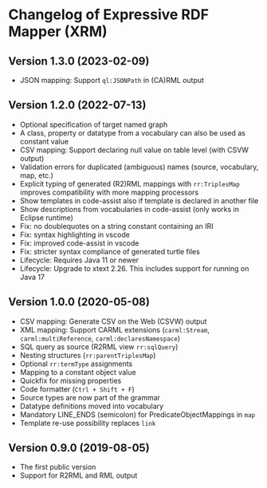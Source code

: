 # Changelog of Expressive RDF Mapper (XRM)

## Version 1.3.0 (2023-02-09)

* JSON mapping: Support `ql:JSONPath` in (CA)RML output


## Version 1.2.0 (2022-07-13)

* Optional specification of target named graph
* A class, property or datatype from a vocabulary can also be used as constant value
* CSV mapping: Support declaring null value on table level (with CSVW output)
* Validation errors for duplicated (ambiguous) names (source, vocabulary, map, etc.)
* Explicit typing of generated (R2)RML mappings with `rr:TriplesMap` improves compatibility with more mapping processors
* Show templates in code-assist also if template is declared in another file
* Show descriptions from vocabularies in code-assist (only works in Eclipse runtime)
* Fix: no doublequotes on a string constant containing an IRI
* Fix: syntax highlighting in vscode
* Fix: improved code-assist in vscode
* Fix: stricter syntax compliance of generated turtle files
* Lifecycle: Requires Java 11 or newer
* Lifecycle: Upgrade to xtext 2.26. This includes support for running on Java 17


## Version 1.0.0 (2020-05-08)

* CSV mapping: Generate CSV on the Web (CSVW) output
* XML mapping: Support CARML extensions (`carml:Stream`, `carml:multiReference`, `carml:declaresNamespace`)
* SQL query as source (R2RML view `rr:sqlQuery`)
* Nesting structures (`rr:parentTriplesMap`)
* Optional `rr:termType` assignments
* Mapping to a constant object value
* Quickfix for missing properties
* Code formatter (`Ctrl + Shift + F`)
* Source types are now part of the grammar
* Datatype definitions moved into vocabulary
* Mandatory LINE_ENDS (semicolon) for PredicateObjectMappings in `map`
* Template re-use possibility replaces `link`


## Version 0.9.0 (2019-08-05)

* The first public version
* Support for R2RML and RML output
